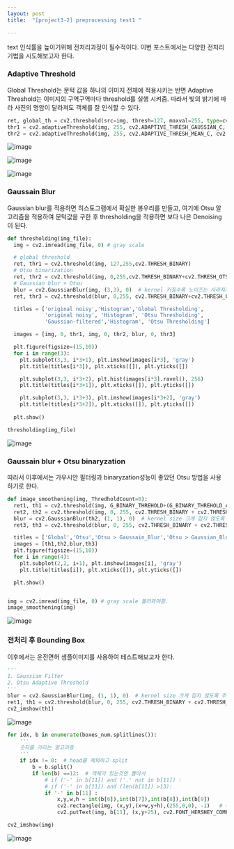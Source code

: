```yaml
---
layout: post
title:  "[project3-2] preprocessing test1 "

---
```


text 인식률을 높이기위해 전처리과정이 필수적이다. 이번 포스트에서는 다양한 전처리기법을 시도해보고자 한다.



### Adaptive Threshold
Global Threshold는 문턱 값을 하나의 이미지 전체에 적용시키는 반면
Adaptive Threshold는 이미지의 구역구역마다 threshold를 실행 시켜줌. 
따라서 빛의 밝기에 따라 사진의 명암이 달라져도 객체를 잘 인식할 수 있다.

```python
ret, global_th = cv2.threshold(src=img, thresh=127, maxval=255, type=cv2.THRESH_BINARY) # 이미지 전체에 global 하게 적용되는 th=127
thr1 = cv2.adaptiveThreshold(img, 255, cv2.ADAPTIVE_THRESH_GAUSSIAN_C, cv2.THRESH_BINARY, 11, 2) # cv2.ADAPTIVE_THRESH_GAUSSIAN_C가 픽셀마다 th 찾아줌.
thr2 = cv2.adaptiveThreshold(img, 255, cv2.ADAPTIVE_THRESH_MEAN_C, cv2.THRESH_BINARY, 11, 2) 
```
![image](https://user-images.githubusercontent.com/86705085/145715531-d8974388-ad1b-42d9-ac38-da88308dd103.png)

![image](https://user-images.githubusercontent.com/86705085/145715533-14b490cd-1ce0-41fe-98b8-24524e3d97fe.png)

![image](https://user-images.githubusercontent.com/86705085/145715543-c2bd5877-268c-4d26-901c-2a5c0f7980be.png)



### Gaussain Blur
Gaussian blur를 적용하면 히스토그램에서 확실한 봉우리를 만들고, 
여기에 Otsu 알고리즘을 적용하여 문턱값을 구한 후 thresholding을 적용하면 보다 나은 Denoising이 된다.

```python
def thresholding(img_file):
  img = cv2.imread(img_file, 0) # gray scale

  # global threshold
  ret, thr1 = cv2.threshold(img, 127,255,cv2.THRESH_BINARY)
  # Otsu binarization
  ret, thr2 = cv2.threshold(img, 0,255,cv2.THRESH_BINARY+cv2.THRESH_OTSU)
  # Gaussian blur + Otsu
  blur = cv2.GaussianBlur(img, (3,3), 0)  # kernel 커질수록 노이즈는 사라지지만 그만큼 정보손실 큼. (kernel size : 홀수)
  ret, thr3 = cv2.threshold(blur, 0,255, cv2.THRESH_BINARY+cv2.THRESH_OTSU)

  titles = ['original noisy','Histogram','Global Thresholding',
            'original noisy', 'Histogram', 'Otsu Thresholding',
            'Gaussian-filtered','Histogram', 'Otsu Thresholding']

  images = [img, 0, thr1, img, 0, thr2, blur, 0, thr3]

  plt.figure(figsize=(15,10))
  for i in range(3):
    plt.subplot(3,3, i*3+1), plt.imshow(images[i*3], 'gray')
    plt.title(titles[i*3]), plt.xticks([]), plt.yticks([])

    plt.subplot(3,3, i*3+2), plt.hist(images[i*3].ravel(), 256)
    plt.title(titles[i*3+1]), plt.xticks([]), plt.yticks([])

    plt.subplot(3,3, i*3+3), plt.imshow(images[i*3+2], 'gray')
    plt.title(titles[i*3+2]), plt.xticks([]), plt.yticks([])
  
  plt.show()

thresholding(img_file)
```
![image](https://user-images.githubusercontent.com/86705085/145715667-07625961-93e1-4abc-99b1-f1b8d1f54001.png)



### Gaussain blur + Otsu binaryzation
따라서 이후에서는 가우시안 필터링과 binaryzation성능이 좋았던 Otsu 방법을 사용하기로 한다.

```python
def image_smoothening(img,_ThredholdCount=0):
  ret1, th1 = cv2.threshold(img, G_BINARY_THREHOLD+(G_BINARY_THREHOLD_ALPHA*_ThredholdCount), 255, cv2.THRESH_BINARY)
  ret2, th2 = cv2.threshold(img, 0, 255, cv2.THRESH_BINARY + cv2.THRESH_OTSU)
  blur = cv2.GaussianBlur(th2, (1, 1), 0)  # kernel size 크게 잡지 않도록 주의
  ret3, th3 = cv2.threshold(blur, 0, 255, cv2.THRESH_BINARY + cv2.THRESH_OTSU)

  titles = ['Global','Otsu','Otsu > Gaussain_Blur','Otsu > Gaussian_Blur > Otsu']
  images = [th1,th2,blur,th3]
  plt.figure(figsize=(15,10))
  for i in range(4):
    plt.subplot(2,2, i+1), plt.imshow(images[i], 'gray')
    plt.title(titles[i]), plt.xticks([]), plt.yticks([])

  plt.show()


img = cv2.imread(img_file, 0) # gray scale 불러와야함.
image_smoothening(img)
```
![image](https://user-images.githubusercontent.com/86705085/145716883-673949e1-bbb7-4458-a5b1-ef35b8770fe6.png)




### 전처리 후 Bounding Box
이후에서는 운전면허 샘플이미지를 사용하여 테스트해보고자 한다.
```python
'''
1. Gaussian Filter
2. Otsu Adaptive Threshold
'''
blur = cv2.GaussianBlur(img, (1, 1), 0)  # kernel size 크게 잡지 않도록 주의
ret1, th1 = cv2.threshold(blur, 0, 255, cv2.THRESH_BINARY + cv2.THRESH_OTSU)  # gray scale을 받음에 주의
cv2_imshow(th1)
```
![image](https://user-images.githubusercontent.com/86705085/145715945-793ee941-7f59-487c-bf34-8640fc203006.png)


```python
for idx, b in enumerate(boxes_num.splitlines()):
    '''
    숫자를 가리는 알고리즘 
    '''
    if idx != 0:  # head를 제외하고 split
        b = b.split()
        if len(b) ==12:  # 객체가 있는것만 뽑아서
            # if ('-' in b[11]) and ('.' not in b[11]) :
            # if ('-' in b[11]) and (len(b[11]) >13):
            if '-' in b[11] :
                x,y,w,h = int(b[6]),int(b[7]),int(b[8]),int(b[9])
                cv2.rectangle(img, (x,y),(x+w,y+h),(255,0,0), -1)   # 좌상단, 우하단
                cv2.putText(img, b[11], (x,y+25), cv2.FONT_HERSHEY_COMPLEX, fontScale=0.5, color=(0,0,255), thickness=1)

cv2_imshow(img)
```
![image](https://user-images.githubusercontent.com/86705085/145716070-d208cb9a-c3e5-4335-93b5-47e6767135dc.png)

